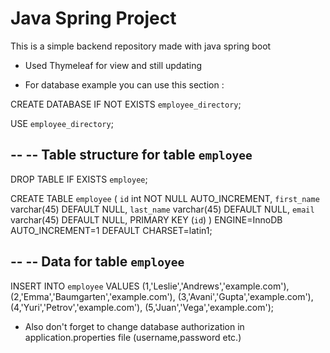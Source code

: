 
# Java Spring Project

This is a simple backend repository made with java spring boot 

* Used Thymeleaf for view and still updating

* For database example you can use this section : 

CREATE DATABASE  IF NOT EXISTS `employee_directory`;

USE `employee_directory`;

--
-- Table structure for table `employee`
--

DROP TABLE IF EXISTS `employee`;

CREATE TABLE `employee` (
  `id` int NOT NULL AUTO_INCREMENT,
  `first_name` varchar(45) DEFAULT NULL,
  `last_name` varchar(45) DEFAULT NULL,
  `email` varchar(45) DEFAULT NULL,
  PRIMARY KEY (`id`)
) ENGINE=InnoDB AUTO_INCREMENT=1 DEFAULT CHARSET=latin1;

--
-- Data for table `employee`
--

INSERT INTO `employee` VALUES 
	(1,'Leslie','Andrews','example.com'),
	(2,'Emma','Baumgarten','example.com'),
	(3,'Avani','Gupta','example.com'),
	(4,'Yuri','Petrov','example.com'),
	(5,'Juan','Vega','example.com');


* Also don't forget to change database authorization in application.properties file (username,password etc.)




